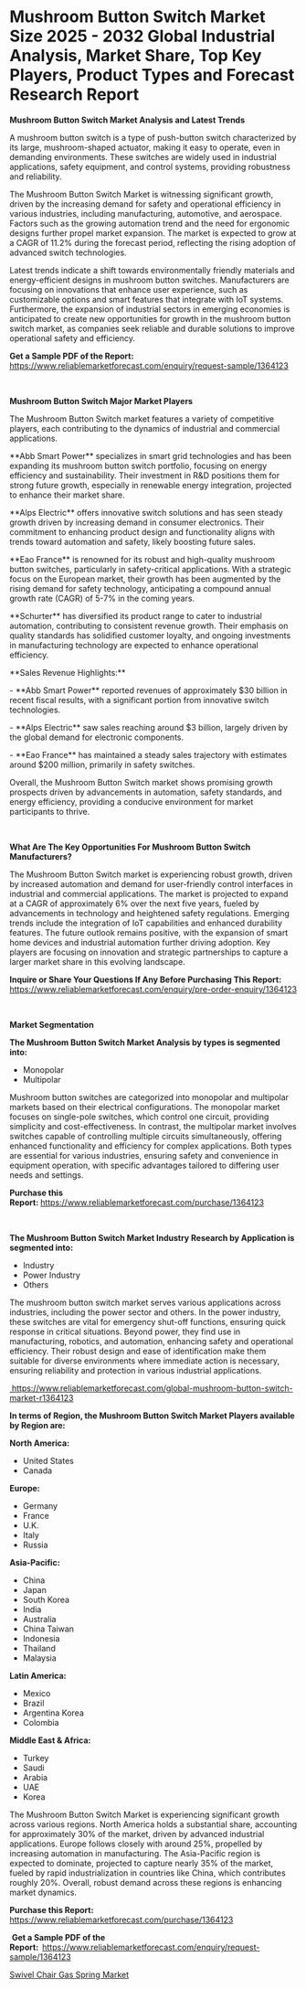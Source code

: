 <p><h1>Mushroom Button Switch Market Size 2025 - 2032 Global Industrial Analysis, Market Share, Top Key Players, Product Types and Forecast Research Report</h1></p><p><strong>Mushroom Button Switch Market Analysis and Latest Trends</strong></p>
<p><p>A mushroom button switch is a type of push-button switch characterized by its large, mushroom-shaped actuator, making it easy to operate, even in demanding environments. These switches are widely used in industrial applications, safety equipment, and control systems, providing robustness and reliability.</p><p>The Mushroom Button Switch Market is witnessing significant growth, driven by the increasing demand for safety and operational efficiency in various industries, including manufacturing, automotive, and aerospace. Factors such as the growing automation trend and the need for ergonomic designs further propel market expansion. The market is expected to grow at a CAGR of 11.2% during the forecast period, reflecting the rising adoption of advanced switch technologies.</p><p>Latest trends indicate a shift towards environmentally friendly materials and energy-efficient designs in mushroom button switches. Manufacturers are focusing on innovations that enhance user experience, such as customizable options and smart features that integrate with IoT systems. Furthermore, the expansion of industrial sectors in emerging economies is anticipated to create new opportunities for growth in the mushroom button switch market, as companies seek reliable and durable solutions to improve operational safety and efficiency.</p></p>
<p><strong>Get a Sample PDF of the Report:&nbsp;</strong> <a href="https://www.reliablemarketforecast.com/enquiry/request-sample/1364123?utm_campaign=1097&utm_medium=2&utm_source=Github&utm_content=ia&utm_term=19022025&utm_id=mushroom-button-switch">https://www.reliablemarketforecast.com/enquiry/request-sample/1364123</a></p>
<p>&nbsp;</p>
<p><strong>Mushroom Button Switch Major Market Players</strong></p>
<p><p>The Mushroom Button Switch market features a variety of competitive players, each contributing to the dynamics of industrial and commercial applications.</p><p>**Abb Smart Power** specializes in smart grid technologies and has been expanding its mushroom button switch portfolio, focusing on energy efficiency and sustainability. Their investment in R&D positions them for strong future growth, especially in renewable energy integration, projected to enhance their market share.</p><p>**Alps Electric** offers innovative switch solutions and has seen steady growth driven by increasing demand in consumer electronics. Their commitment to enhancing product design and functionality aligns with trends toward automation and safety, likely boosting future sales.</p><p>**Eao France** is renowned for its robust and high-quality mushroom button switches, particularly in safety-critical applications. With a strategic focus on the European market, their growth has been augmented by the rising demand for safety technology, anticipating a compound annual growth rate (CAGR) of 5-7% in the coming years.</p><p>**Schurter** has diversified its product range to cater to industrial automation, contributing to consistent revenue growth. Their emphasis on quality standards has solidified customer loyalty, and ongoing investments in manufacturing technology are expected to enhance operational efficiency.</p><p>**Sales Revenue Highlights:**</p><p>- **Abb Smart Power** reported revenues of approximately $30 billion in recent fiscal results, with a significant portion from innovative switch technologies.</p><p>- **Alps Electric** saw sales reaching around $3 billion, largely driven by the global demand for electronic components.</p><p>- **Eao France** has maintained a steady sales trajectory with estimates around $200 million, primarily in safety switches.</p><p>Overall, the Mushroom Button Switch market shows promising growth prospects driven by advancements in automation, safety standards, and energy efficiency, providing a conducive environment for market participants to thrive.</p></p>
<p>&nbsp;</p>
<p><strong>What Are The Key Opportunities For Mushroom Button Switch Manufacturers?</strong></p>
<p><p>The Mushroom Button Switch market is experiencing robust growth, driven by increased automation and demand for user-friendly control interfaces in industrial and commercial applications. The market is projected to expand at a CAGR of approximately 6% over the next five years, fueled by advancements in technology and heightened safety regulations. Emerging trends include the integration of IoT capabilities and enhanced durability features. The future outlook remains positive, with the expansion of smart home devices and industrial automation further driving adoption. Key players are focusing on innovation and strategic partnerships to capture a larger market share in this evolving landscape.</p></p>
<p><strong>Inquire or Share Your Questions If Any Before Purchasing This Report:</strong> <a href="https://www.reliablemarketforecast.com/enquiry/pre-order-enquiry/1364123?utm_campaign=1097&utm_medium=2&utm_source=Github&utm_content=ia&utm_term=19022025&utm_id=mushroom-button-switch">https://www.reliablemarketforecast.com/enquiry/pre-order-enquiry/1364123</a></p>
<p>&nbsp;</p>
<p><strong>Market Segmentation</strong></p>
<p><strong>The Mushroom Button Switch Market Analysis by types is segmented into:</strong></p>
<p><ul><li>Monopolar</li><li>Multipolar</li></ul></p>
<p><p>Mushroom button switches are categorized into monopolar and multipolar markets based on their electrical configurations. The monopolar market focuses on single-pole switches, which control one circuit, providing simplicity and cost-effectiveness. In contrast, the multipolar market involves switches capable of controlling multiple circuits simultaneously, offering enhanced functionality and efficiency for complex applications. Both types are essential for various industries, ensuring safety and convenience in equipment operation, with specific advantages tailored to differing user needs and settings.</p></p>
<p><strong>Purchase this Report:&nbsp;</strong><a href="https://www.reliablemarketforecast.com/purchase/1364123?utm_campaign=1097&utm_medium=2&utm_source=Github&utm_content=ia&utm_term=19022025&utm_id=mushroom-button-switch">https://www.reliablemarketforecast.com/purchase/1364123</a></p>
<p>&nbsp;</p>
<p><strong>The Mushroom Button Switch Market Industry Research by Application is segmented into:</strong></p>
<p><ul><li>Industry</li><li>Power Industry</li><li>Others</li></ul></p>
<p><p>The mushroom button switch market serves various applications across industries, including the power sector and others. In the power industry, these switches are vital for emergency shut-off functions, ensuring quick response in critical situations. Beyond power, they find use in manufacturing, robotics, and automation, enhancing safety and operational efficiency. Their robust design and ease of identification make them suitable for diverse environments where immediate action is necessary, ensuring reliability and protection in various industrial applications.</p></p>
<p><a href="https://www.reliablemarketforecast.com/global-mushroom-button-switch-market-r1364123?utm_campaign=1097&utm_medium=2&utm_source=Github&utm_content=ia&utm_term=19022025&utm_id=mushroom-button-switch">&nbsp;https://www.reliablemarketforecast.com/global-mushroom-button-switch-market-r1364123</a></p>
<p><strong>In terms of Region, the Mushroom Button Switch Market Players available by Region are:</strong></p>
<p>
    <p> <strong> North America: </strong>
        <ul>
            <li>United States</li>
            <li>Canada</li>
        </ul>
        </p> 
    <p> <strong> Europe: </strong>
        <ul>
            <li>Germany</li>
            <li>France</li>
            <li>U.K.</li>
            <li>Italy</li>
            <li>Russia</li>
        </ul>
        </p> 
    <p> <strong> Asia-Pacific: </strong>
        <ul>
            <li>China</li>
            <li>Japan</li>
            <li>South Korea</li>
            <li>India</li>
            <li>Australia</li>
            <li>China Taiwan</li>
            <li>Indonesia</li>
            <li>Thailand</li>
            <li>Malaysia</li>
        </ul>
        </p> 
    <p> <strong> Latin America: </strong>
        <ul>
            <li>Mexico</li>
            <li>Brazil</li>
            <li>Argentina Korea</li>
            <li>Colombia</li>
        </ul>
        </p> 
    <p> <strong> Middle East & Africa: </strong>
        <ul>
            <li>Turkey</li>
            <li>Saudi</li>
            <li>Arabia</li>
            <li>UAE</li>
            <li>Korea</li>
        </ul>
    </p>
    </p>
<p><p>The Mushroom Button Switch Market is experiencing significant growth across various regions. North America holds a substantial share, accounting for approximately 30% of the market, driven by advanced industrial applications. Europe follows closely with around 25%, propelled by increasing automation in manufacturing. The Asia-Pacific region is expected to dominate, projected to capture nearly 35% of the market, fueled by rapid industrialization in countries like China, which contributes roughly 20%. Overall, robust demand across these regions is enhancing market dynamics.</p></p>
<p><strong>Purchase this Report: </strong><a href="https://www.reliablemarketforecast.com/purchase/1364123?utm_campaign=1097&utm_medium=2&utm_source=Github&utm_content=ia&utm_term=19022025&utm_id=mushroom-button-switch">https://www.reliablemarketforecast.com/purchase/1364123</a></p>
<p>&nbsp;<strong>Get a Sample PDF of the Report:&nbsp;&nbsp;</strong><a href="https://www.reliablemarketforecast.com/enquiry/request-sample/1364123?utm_campaign=1097&utm_medium=2&utm_source=Github&utm_content=ia&utm_term=19022025&utm_id=mushroom-button-switch">https://www.reliablemarketforecast.com/enquiry/request-sample/1364123</a></p>
<p><strong></strong></p>
<p><p><a href="https://github.com/castoriffic/Market-Research-Report-List-5/blob/main/swivel-chair-gas-spring-market.md?utm_campaign=1097&utm_medium=2&utm_source=Github&utm_content=ia&utm_term=19022025&utm_id=mushroom-button-switch">Swivel Chair Gas Spring Market</a></p></p>